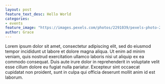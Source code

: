 ```yaml
---
layout: post
feature_text_desc: Hello World
categories:
- events
feature_image: "https://images.pexels.com/photos/2291039/pexels-photo-2291039.jpeg?auto=compress&cs=tinysrgb&dpr=2&h=650&w=940"
author: Grace
---
```


Lorem ipsum dolor sit amet, consectetur adipiscing elit, sed do eiusmod tempor incididunt ut labore et dolore magna aliqua. Ut enim ad minim veniam, quis nostrud exercitation ullamco laboris nisi ut aliquip ex ea commodo consequat. Duis aute irure dolor in reprehenderit in voluptate velit esse cillum dolore eu fugiat nulla pariatur. Excepteur sint occaecat cupidatat non proident, sunt in culpa qui officia deserunt mollit anim id est laborum.
